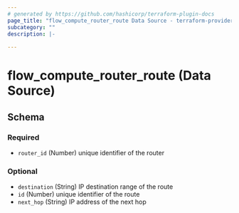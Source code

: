 ```yaml
---
# generated by https://github.com/hashicorp/terraform-plugin-docs
page_title: "flow_compute_router_route Data Source - terraform-provider-flow"
subcategory: ""
description: |-
  
---
```


# flow_compute_router_route (Data Source)





<!-- schema generated by tfplugindocs -->
## Schema

### Required

- `router_id` (Number) unique identifier of the router

### Optional

- `destination` (String) IP destination range of the route
- `id` (Number) unique identifier of the route
- `next_hop` (String) IP address of the next hop


